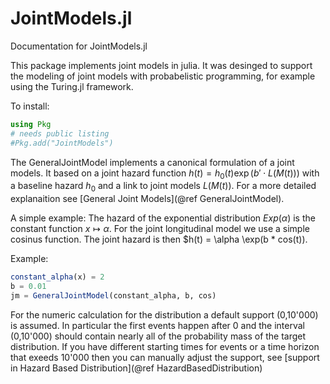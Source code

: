 # JointModels.jl

Documentation for JointModels.jl

This package implements joint models in julia. It was desinged to support the modeling of joint models with probabelistic programming, for example using the Turing.jl framework.

To install:
```julia
using Pkg
# needs public listing
#Pkg.add("JointModels")
```


The GeneralJointModel implements a canonical formulation of a joint models. It based on a joint hazard function $h(t) = h_0(t) \exp(b' \cdot L(M(t)))$ with a baseline hazard $h_0$ and a link to joint models $L(M(t))$. For a more detailed explanaition see [General Joint Models](@ref GeneralJointModel).

A simple example: The hazard of the exponential distribution $Exp(\alpha)$ is the constant function $x\mapsto \alpha$. For the joint longitudinal model we use a simple cosinus function. The joint hazard is then $h(t) = \alpha \exp(b * cos(t)).

Example:
```julia
constant_alpha(x) = 2
b = 0.01
jm = GeneralJointModel(constant_alpha, b, cos)
```

For the numeric calculation for the distribution a default support (0,10'000) is assumed. In particular the first events happen after $0$ and the interval (0,10'000) should contain nearly all of the probability mass of the target distribution. If you have different starting times for events or a time horizon that exeeds 10'000 then you can manually adjust the support, see [support in Hazard Based Distribution](@ref HazardBasedDistribution)
